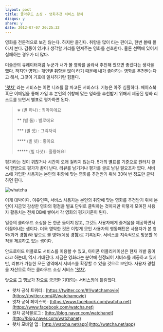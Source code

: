 ```yaml
---
layout: post
title: 클라우드 소싱 - 영화추천 서비스 왓차
disqus: y
share: y
date: 2012-07-07 20:25:32
---
```



영화를 전문적으로 보진 않는다. 하지만 즐긴다. 취향을 많이 타는 편이고, 한번 볼때 몰아서 본다. 감동이 있거나 생각할 거리를 던져주는 영화를 선호한다. 물론 선택에 있어서 실패하는 경우가 더 많다. 

미술관의 큐레이터처럼 누군가 내가 볼 영화를 골라서 추천해 줬으면 좋겠다는 생각을 했다. 하지만 영화는 개인별 취향을 많이 타기 때문에 내가 좋아하는 영화를 추천받는다고 해서, 그것이 기호에 일치하기란 힘들다.  

['왓차'](http://watcha.net/) 라는 서비스는 이런 니즈를 잘 파고든 서비스다. 기능은 아주 심플하다. 페이스북 혹은 이메일을 통해 가입 후 본인의 취향에 맞는 영화를 추천받기 위해서 제공된 영화 리스트를 보면서 별표로 평가하면 된다. 


>∗ (별 하나) : 최악이에요
>
>** (별 둘) : 별로에요
>
>*** (별 셋) : 그럭저럭
>
>**** (별 넷) : 좋아요
>
>***** (별 다섯) : 훌륭해요!

평가라는 것이 귀찮거나 시간이 오래 걸리지 않는다. 5개의 별표를 기준으로 원터치 클릭 한방으로 평가가 끝이 난다. 리뷰를 남기거나 평가를 글로 남길 필요조차 없다. 서비스에 가입한 사용자는 본인의 취향에 맞는 영화를 추천받기 위해 30여 번 정도만 클릭 하면 된다. 

![whatcha](http://beatshon.github.com/images/watcha.jpg "watcha")

이게 대박이다. 이유인즉, 서비스 사용자는 본인의 취향에 맞는 영화를 추천받기 위해 본인이 지금껏 감상한 영화의 평점을 별표 단위로 클릭하는 것이지만 이렇게 모여진 사용자 활동치는 전체 DB에 쌓여서 각 영화의 평가기준이 된다. 

일종의 클라우드 소싱을 돈 한푼 들이지 않고, 그것도 사용자에게 즐거움을 제공하면서 이끌어내는 셈이다. 더욱 영악한 것은 이렇게 모인 사용자의 행동패턴은 사용자가 본 영화(과거 경험)와 앞으로 볼 영화(예정 경험)로 기록된다. 서비스를 지속적으로 방문할 목적을 제공하고 있는 셈이다. 

안드로이드 어플로도 서비스를 이용할 수 있고, 아이폰 어플리케이션은 현재 개발 중이라고 하는데, 역시 기대된다. 지금은 영화라는 분야에 한정되어 서비스를 제공하고 있지만, 리뷰가 가능한 모든 영역에서 서비스를 확장할 수 있을 것으로 보인다. 사용자 경험을 자산으로 하는 클라우드 소싱 서비스 ['왓차'](http://watcha.net/).

앞으로 그 행보가 참으로 궁금한 기대되는 서비스임에 틀림없다.


- 왓차 공식 트위터 : [https://twitter.com/#!/watchamovie](https://twitter.com/#!/watchamovie) 
- 왓차 공식 페이스북 : [https://www.facebook.com/watcha.net](https://www.facebook.com/watcha.net)
- 왓차 공식블로그 : [http://blog.naver.com/watchanet](http://blog.naver.com/watchanet)
- 왓차 모바일 앱 : [http://watcha.net/app](http://watcha.net/app)

</br>
